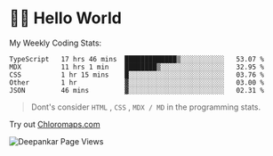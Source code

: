# 👋🏽 Hello World 

<!--![Deepankar's github stats](https://github-readme-stats.vercel.app/api?username=Deep-Codes&count_private=true&show_icons=true&theme=radical)-->
My Weekly Coding Stats:

<!--START_SECTION:waka-->
```text
TypeScript   17 hrs 46 mins  █████████████▒░░░░░░░░░░░   53.07 % 
MDX          11 hrs 1 min    ████████▒░░░░░░░░░░░░░░░░   32.95 % 
CSS          1 hr 15 mins    █░░░░░░░░░░░░░░░░░░░░░░░░   03.76 % 
Other        1 hr            ▓░░░░░░░░░░░░░░░░░░░░░░░░   03.00 % 
JSON         46 mins         ▓░░░░░░░░░░░░░░░░░░░░░░░░   02.31 % 
```
<!--END_SECTION:waka-->

> Dont's consider `HTML` , `CSS` , `MDX / MD` in the programming stats.

Try out [Chloromaps.com](https://www.chloromaps.com/)

<p align="left"> <img src="https://komarev.com/ghpvc/?username=Deep-Codes&label=Views&color=blue&style=plastic" alt="Deepankar Page Views" /> </p>
